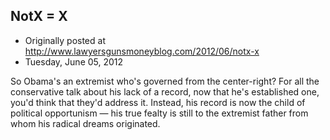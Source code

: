 ## NotX = X

 * Originally posted at http://www.lawyersgunsmoneyblog.com/2012/06/notx-x
 * Tuesday, June 05, 2012

So Obama's an extremist who's governed from the center-right? For all the conservative talk about his lack of a record, now that he's established one, you'd think that they'd address it. Instead, his record is now the child of political opportunism — his true fealty is still to the extremist father from whom his radical dreams originated.